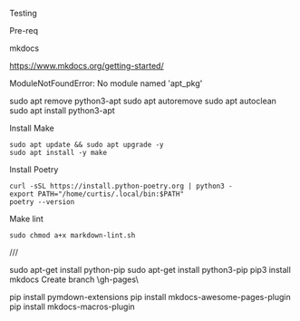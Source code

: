 Testing

Pre-req

mkdocs

https://www.mkdocs.org/getting-started/



ModuleNotFoundError: No module named 'apt_pkg'

sudo apt remove python3-apt
sudo apt autoremove
sudo apt autoclean
sudo apt install python3-apt


Install Make

```
sudo apt update && sudo apt upgrade -y
sudo apt install -y make
```

Install Poetry

```
curl -sSL https://install.python-poetry.org | python3 -
export PATH="/home/curtis/.local/bin:$PATH"
poetry --version
```


Make lint

```
sudo chmod a+x markdown-lint.sh
```


///

sudo apt-get install python-pip 
sudo apt-get install python3-pip
pip3 install mkdocs
Create branch \gh-pages\




pip install pymdown-extensions
pip install mkdocs-awesome-pages-plugin
pip install mkdocs-macros-plugin